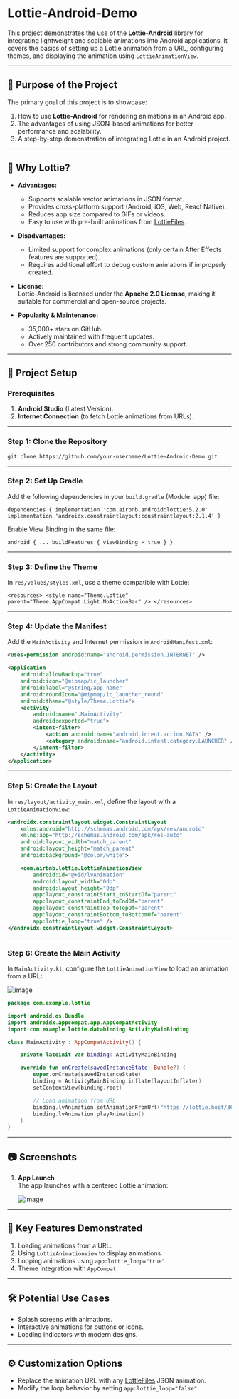Lottie-Android-Demo
===================

This project demonstrates the use of the **Lottie-Android** library for integrating lightweight and scalable animations into Android applications. It covers the basics of setting up a Lottie animation from a URL, configuring themes, and displaying the animation using `LottieAnimationView`.

* * * * *

🎯 **Purpose of the Project**
-----------------------------

The primary goal of this project is to showcase:

1.  How to use **Lottie-Android** for rendering animations in an Android app.
2.  The advantages of using JSON-based animations for better performance and scalability.
3.  A step-by-step demonstration of integrating Lottie in an Android project.

* * * * *

📌 **Why Lottie?**
------------------

-   **Advantages:**

    -   Supports scalable vector animations in JSON format.
    -   Provides cross-platform support (Android, iOS, Web, React Native).
    -   Reduces app size compared to GIFs or videos.
    -   Easy to use with pre-built animations from [LottieFiles](https://lottiefiles.com/).
-   **Disadvantages:**

    -   Limited support for complex animations (only certain After Effects features are supported).
    -   Requires additional effort to debug custom animations if improperly created.
-   **License:**\
    Lottie-Android is licensed under the **Apache 2.0 License**, making it suitable for commercial and open-source projects.

-   **Popularity & Maintenance:**

    -   35,000+ stars on GitHub.
    -   Actively maintained with frequent updates.
    -   Over 250 contributors and strong community support.

* * * * *

🚀 **Project Setup**
--------------------

### Prerequisites

1.  **Android Studio** (Latest Version).
2.  **Internet Connection** (to fetch Lottie animations from URLs).

* * * * *

### Step 1: **Clone the Repository**


`git clone https://github.com/your-username/Lottie-Android-Demo.git`

* * * * *

### Step 2: **Set Up Gradle**

Add the following dependencies in your `build.gradle` (Module: app) file:

`dependencies {
    implementation 'com.airbnb.android:lottie:5.2.0'
    implementation 'androidx.constraintlayout:constraintlayout:2.1.4'
}`

Enable View Binding in the same file:

`android {
    ...
    buildFeatures {
        viewBinding = true
    }
}`

* * * * *

### Step 3: **Define the Theme**

In `res/values/styles.xml`, use a theme compatible with Lottie:

`<resources>
    <style name="Theme.Lottie" parent="Theme.AppCompat.Light.NoActionBar" /> </resources> `

* * * * *

### Step 4: **Update the Manifest**

Add the `MainActivity` and Internet permission in `AndroidManifest.xml`:

```xml
<uses-permission android:name="android.permission.INTERNET" />

<application
    android:allowBackup="true"
    android:icon="@mipmap/ic_launcher"
    android:label="@string/app_name"
    android:roundIcon="@mipmap/ic_launcher_round"
    android:theme="@style/Theme.Lottie">
    <activity
        android:name=".MainActivity"
        android:exported="true">
        <intent-filter>
            <action android:name="android.intent.action.MAIN" />
            <category android:name="android.intent.category.LAUNCHER" />
        </intent-filter>
    </activity>
</application>
```

* * * * *

### Step 5: **Create the Layout**

In `res/layout/activity_main.xml`, define the layout with a `LottieAnimationView`:

```xml
<androidx.constraintlayout.widget.ConstraintLayout
    xmlns:android="http://schemas.android.com/apk/res/android"
    xmlns:app="http://schemas.android.com/apk/res-auto"
    android:layout_width="match_parent"
    android:layout_height="match_parent"
    android:background="@color/white">

    <com.airbnb.lottie.LottieAnimationView
        android:id="@+id/lvAnimation"
        android:layout_width="0dp"
        android:layout_height="0dp"
        app:layout_constraintStart_toStartOf="parent"
        app:layout_constraintEnd_toEndOf="parent"
        app:layout_constraintTop_toTopOf="parent"
        app:layout_constraintBottom_toBottomOf="parent"
        app:lottie_loop="true" />
</androidx.constraintlayout.widget.ConstraintLayout>
```

* * * * *

### Step 6: **Create the Main Activity**

In `MainActivity.kt`, configure the `LottieAnimationView` to load an animation from a URL:

![image](https://github.com/user-attachments/assets/cb1f55e4-db98-4925-bf5f-fa0a5cc1f400)


```kotlin
package com.example.lottie

import android.os.Bundle
import androidx.appcompat.app.AppCompatActivity
import com.example.lottie.databinding.ActivityMainBinding

class MainActivity : AppCompatActivity() {

    private lateinit var binding: ActivityMainBinding

    override fun onCreate(savedInstanceState: Bundle?) {
        super.onCreate(savedInstanceState)
        binding = ActivityMainBinding.inflate(layoutInflater)
        setContentView(binding.root)

        // Load animation from URL
        binding.lvAnimation.setAnimationFromUrl("https://lottie.host/36c39f2f-843a-4de8-8ac4-7edaa493d7b2/jaUHgECdIb.lottie")
        binding.lvAnimation.playAnimation()
    }
}
```

* * * * *

📷 **Screenshots**
------------------

1.  **App Launch**\
    The app launches with a centered Lottie animation:
    
    ![image](https://github.com/user-attachments/assets/be1f5275-516c-461d-98ac-be973325d9bb)

* * * * *

📖 **Key Features Demonstrated**
--------------------------------

1.  Loading animations from a URL.
2.  Using `LottieAnimationView` to display animations.
3.  Looping animations using `app:lottie_loop="true"`.
4.  Theme integration with `AppCompat`.

* * * * *

🛠 **Potential Use Cases**
--------------------------

-   Splash screens with animations.
-   Interactive animations for buttons or icons.
-   Loading indicators with modern designs.

* * * * *

⚙️ **Customization Options**
----------------------------

-   Replace the animation URL with any [LottieFiles](https://lottiefiles.com/) JSON animation.
-   Modify the loop behavior by setting `app:lottie_loop="false"`.

